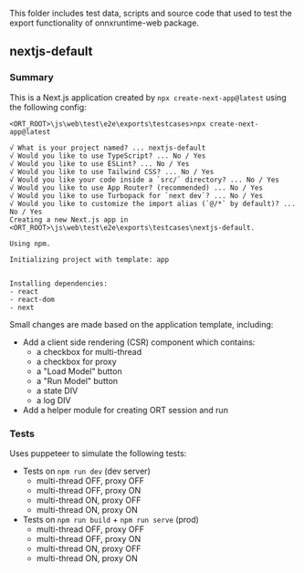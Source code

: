 This folder includes test data, scripts and source code that used to test the export functionality of onnxruntime-web package.

## nextjs-default

### Summary

This is a Next.js application created by `npx create-next-app@latest` using the following config:

```
<ORT_ROOT>\js\web\test\e2e\exports\testcases>npx create-next-app@latest

√ What is your project named? ... nextjs-default
√ Would you like to use TypeScript? ... No / Yes
√ Would you like to use ESLint? ... No / Yes
√ Would you like to use Tailwind CSS? ... No / Yes
√ Would you like your code inside a `src/` directory? ... No / Yes
√ Would you like to use App Router? (recommended) ... No / Yes
√ Would you like to use Turbopack for `next dev`? ... No / Yes
√ Would you like to customize the import alias (`@/*` by default)? ... No / Yes
Creating a new Next.js app in <ORT_ROOT>\js\web\test\e2e\exports\testcases\nextjs-default.

Using npm.

Initializing project with template: app


Installing dependencies:
- react
- react-dom
- next
```

Small changes are made based on the application template, including:

- Add a client side rendering (CSR) component which contains:
  - a checkbox for multi-thread
  - a checkbox for proxy
  - a "Load Model" button
  - a "Run Model" button
  - a state DIV
  - a log DIV
- Add a helper module for creating ORT session and run

### Tests

Uses puppeteer to simulate the following tests:

- Tests on `npm run dev` (dev server)
  - multi-thread OFF, proxy OFF
  - multi-thread OFF, proxy ON
  - multi-thread ON, proxy OFF
  - multi-thread ON, proxy ON
- Tests on `npm run build` + `npm run serve` (prod)
  - multi-thread OFF, proxy OFF
  - multi-thread OFF, proxy ON
  - multi-thread ON, proxy OFF
  - multi-thread ON, proxy ON

